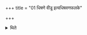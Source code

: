 +++
title = "01 धिषणे वीडू इत्यधिषवणफलके"

+++

<details><summary>थिते</summary>

धिषणे वीडू इत्यधिषवणफलके १
</details>
